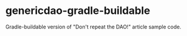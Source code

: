 genericdao-gradle-buildable
===========================

Gradle-buildable version of "Don't repeat the DAO!" article sample code.
